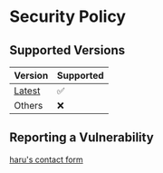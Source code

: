 <!-- vale Microsoft.Headings = NO -->
# Security Policy

## Supported Versions

| Version                                                         | Supported |
| --------------------------------------------------------------- | --------- |
| [Latest](https://github.com/haru52/convertflac/releases/latest) | ✅        |
| Others                                                          | ❌        |

## Reporting a Vulnerability

[haru's contact form](https://docs.google.com/forms/d/e/1FAIpQLSddUF5PDhRpYPZ8VGVZClTBQCo-SQb4QzszOZanmWjUnH_stw/viewform?usp=sf_link)
